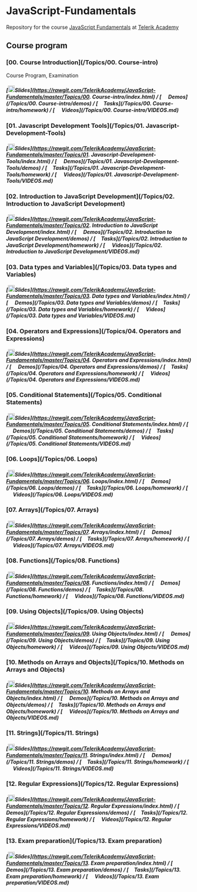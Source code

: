 # JavaScript-Fundamentals

Repository for the course [JavaScript Fundamentals](https://telerikacademy.com/Courses/Courses/Details/339) at [Telerik Academy](https://telerikacademy.com)


## Course program

### [00. Course Introduction](/Topics/00. Course-intro)

Course Program, Examination

##### [<img src="https://raw.githubusercontent.com/TelerikAcademy/Common/master/icons/presentation.png" height="18"/>Slides](https://rawgit.com/TelerikAcademy/JavaScript-Fundamentals/master/Topics/00. Course-intro/index.html) / [<img src="https://raw.githubusercontent.com/TelerikAcademy/Common/master/icons/code.png" height="15"> Demos](/Topics/00. Course-intro/demos) / [<img src="https://raw.githubusercontent.com/TelerikAcademy/Common/master/icons/homework.png" height="15">Tasks](/Topics/00. Course-intro/homework) / [<img src="https://raw.githubusercontent.com/TelerikAcademy/Common/master/icons/video.png" height="15"> Videos](/Topics/00. Course-intro/VIDEOS.md)

### [01. Javascript Development Tools](/Topics/01. Javascript-Development-Tools)



##### [<img src="https://raw.githubusercontent.com/TelerikAcademy/Common/master/icons/presentation.png" height="18"/>Slides](https://rawgit.com/TelerikAcademy/JavaScript-Fundamentals/master/Topics/01. Javascript-Development-Tools/index.html) / [<img src="https://raw.githubusercontent.com/TelerikAcademy/Common/master/icons/code.png" height="15"> Demos](/Topics/01. Javascript-Development-Tools/demos) / [<img src="https://raw.githubusercontent.com/TelerikAcademy/Common/master/icons/homework.png" height="15">Tasks](/Topics/01. Javascript-Development-Tools/homework) / [<img src="https://raw.githubusercontent.com/TelerikAcademy/Common/master/icons/video.png" height="15"> Videos](/Topics/01. Javascript-Development-Tools/VIDEOS.md)

### [02. Introduction to JavaScript Development](/Topics/02. Introduction to JavaScript Development)



##### [<img src="https://raw.githubusercontent.com/TelerikAcademy/Common/master/icons/presentation.png" height="18"/>Slides](https://rawgit.com/TelerikAcademy/JavaScript-Fundamentals/master/Topics/02. Introduction to JavaScript Development/index.html) / [<img src="https://raw.githubusercontent.com/TelerikAcademy/Common/master/icons/code.png" height="15"> Demos](/Topics/02. Introduction to JavaScript Development/demos) / [<img src="https://raw.githubusercontent.com/TelerikAcademy/Common/master/icons/homework.png" height="15">Tasks](/Topics/02. Introduction to JavaScript Development/homework) / [<img src="https://raw.githubusercontent.com/TelerikAcademy/Common/master/icons/video.png" height="15"> Videos](/Topics/02. Introduction to JavaScript Development/VIDEOS.md)



### [03. Data types and Variables](/Topics/03. Data types and Variables)



##### [<img src="https://raw.githubusercontent.com/TelerikAcademy/Common/master/icons/presentation.png" height="18"/>Slides](https://rawgit.com/TelerikAcademy/JavaScript-Fundamentals/master/Topics/03. Data types and Variables/index.html) / [<img src="https://raw.githubusercontent.com/TelerikAcademy/Common/master/icons/code.png" height="15"> Demos](/Topics/03. Data types and Variables/demos) / [<img src="https://raw.githubusercontent.com/TelerikAcademy/Common/master/icons/homework.png" height="15">Tasks](/Topics/03. Data types and Variables/homework) / [<img src="https://raw.githubusercontent.com/TelerikAcademy/Common/master/icons/video.png" height="15"> Videos](/Topics/03. Data types and Variables/VIDEOS.md)


### [04. Operators and Expressions](/Topics/04. Operators and Expressions)



##### [<img src="https://raw.githubusercontent.com/TelerikAcademy/Common/master/icons/presentation.png" height="18"/>Slides](https://rawgit.com/TelerikAcademy/JavaScript-Fundamentals/master/Topics/04. Operators and Expressions/index.html) / [<img src="https://raw.githubusercontent.com/TelerikAcademy/Common/master/icons/code.png" height="15"> Demos](/Topics/04. Operators and Expressions/demos) / [<img src="https://raw.githubusercontent.com/TelerikAcademy/Common/master/icons/homework.png" height="15">Tasks](/Topics/04. Operators and Expressions/homework) / [<img src="https://raw.githubusercontent.com/TelerikAcademy/Common/master/icons/video.png" height="15"> Videos](/Topics/04. Operators and Expressions/VIDEOS.md)

### [05. Conditional Statements](/Topics/05. Conditional Statements)



##### [<img src="https://raw.githubusercontent.com/TelerikAcademy/Common/master/icons/presentation.png" height="18"/>Slides](https://rawgit.com/TelerikAcademy/JavaScript-Fundamentals/master/Topics/05. Conditional Statements/index.html) / [<img src="https://raw.githubusercontent.com/TelerikAcademy/Common/master/icons/code.png" height="15"> Demos](/Topics/05. Conditional Statements/demos) / [<img src="https://raw.githubusercontent.com/TelerikAcademy/Common/master/icons/homework.png" height="15">Tasks](/Topics/05. Conditional Statements/homework) / [<img src="https://raw.githubusercontent.com/TelerikAcademy/Common/master/icons/video.png" height="15"> Videos](/Topics/05. Conditional Statements/VIDEOS.md)

### [06. Loops](/Topics/06. Loops)



##### [<img src="https://raw.githubusercontent.com/TelerikAcademy/Common/master/icons/presentation.png" height="18"/>Slides](https://rawgit.com/TelerikAcademy/JavaScript-Fundamentals/master/Topics/06. Loops/index.html) / [<img src="https://raw.githubusercontent.com/TelerikAcademy/Common/master/icons/code.png" height="15"> Demos](/Topics/06. Loops/demos) / [<img src="https://raw.githubusercontent.com/TelerikAcademy/Common/master/icons/homework.png" height="15">Tasks](/Topics/06. Loops/homework) / [<img src="https://raw.githubusercontent.com/TelerikAcademy/Common/master/icons/video.png" height="15"> Videos](/Topics/06. Loops/VIDEOS.md)

### [07. Arrays](/Topics/07. Arrays)



##### [<img src="https://raw.githubusercontent.com/TelerikAcademy/Common/master/icons/presentation.png" height="18"/>Slides](https://rawgit.com/TelerikAcademy/JavaScript-Fundamentals/master/Topics/07. Arrays/index.html) / [<img src="https://raw.githubusercontent.com/TelerikAcademy/Common/master/icons/code.png" height="15"> Demos](/Topics/07. Arrays/demos) / [<img src="https://raw.githubusercontent.com/TelerikAcademy/Common/master/icons/homework.png" height="15">Tasks](/Topics/07. Arrays/homework) / [<img src="https://raw.githubusercontent.com/TelerikAcademy/Common/master/icons/video.png" height="15"> Videos](/Topics/07. Arrays/VIDEOS.md)

### [08. Functions](/Topics/08. Functions)



##### [<img src="https://raw.githubusercontent.com/TelerikAcademy/Common/master/icons/presentation.png" height="18"/>Slides](https://rawgit.com/TelerikAcademy/JavaScript-Fundamentals/master/Topics/08. Functions/index.html) / [<img src="https://raw.githubusercontent.com/TelerikAcademy/Common/master/icons/code.png" height="15"> Demos](/Topics/08. Functions/demos) / [<img src="https://raw.githubusercontent.com/TelerikAcademy/Common/master/icons/homework.png" height="15">Tasks](/Topics/08. Functions/homework) / [<img src="https://raw.githubusercontent.com/TelerikAcademy/Common/master/icons/video.png" height="15"> Videos](/Topics/08. Functions/VIDEOS.md)

### [09. Using Objects](/Topics/09. Using Objects)



##### [<img src="https://raw.githubusercontent.com/TelerikAcademy/Common/master/icons/presentation.png" height="18"/>Slides](https://rawgit.com/TelerikAcademy/JavaScript-Fundamentals/master/Topics/09. Using Objects/index.html) / [<img src="https://raw.githubusercontent.com/TelerikAcademy/Common/master/icons/code.png" height="15"> Demos](/Topics/09. Using Objects/demos) / [<img src="https://raw.githubusercontent.com/TelerikAcademy/Common/master/icons/homework.png" height="15">Tasks](/Topics/09. Using Objects/homework) / [<img src="https://raw.githubusercontent.com/TelerikAcademy/Common/master/icons/video.png" height="15"> Videos](/Topics/09. Using Objects/VIDEOS.md)

### [10. Methods on Arrays and Objects](/Topics/10. Methods on Arrays and Objects)



##### [<img src="https://raw.githubusercontent.com/TelerikAcademy/Common/master/icons/presentation.png" height="18"/>Slides](https://rawgit.com/TelerikAcademy/JavaScript-Fundamentals/master/Topics/10. Methods on Arrays and Objects/index.html) / [<img src="https://raw.githubusercontent.com/TelerikAcademy/Common/master/icons/code.png" height="15"> Demos](/Topics/10. Methods on Arrays and Objects/demos) / [<img src="https://raw.githubusercontent.com/TelerikAcademy/Common/master/icons/homework.png" height="15">Tasks](/Topics/10. Methods on Arrays and Objects/homework) / [<img src="https://raw.githubusercontent.com/TelerikAcademy/Common/master/icons/video.png" height="15"> Videos](/Topics/10. Methods on Arrays and Objects/VIDEOS.md)

### [11. Strings](/Topics/11. Strings)



##### [<img src="https://raw.githubusercontent.com/TelerikAcademy/Common/master/icons/presentation.png" height="18"/>Slides](https://rawgit.com/TelerikAcademy/JavaScript-Fundamentals/master/Topics/11. Strings/index.html) / [<img src="https://raw.githubusercontent.com/TelerikAcademy/Common/master/icons/code.png" height="15"> Demos](/Topics/11. Strings/demos) / [<img src="https://raw.githubusercontent.com/TelerikAcademy/Common/master/icons/homework.png" height="15">Tasks](/Topics/11. Strings/homework) / [<img src="https://raw.githubusercontent.com/TelerikAcademy/Common/master/icons/video.png" height="15"> Videos](/Topics/11. Strings/VIDEOS.md)

### [12. Regular Expressions](/Topics/12. Regular Expressions)



##### [<img src="https://raw.githubusercontent.com/TelerikAcademy/Common/master/icons/presentation.png" height="18"/>Slides](https://rawgit.com/TelerikAcademy/JavaScript-Fundamentals/master/Topics/12. Regular Expressions/index.html) / [<img src="https://raw.githubusercontent.com/TelerikAcademy/Common/master/icons/code.png" height="15"> Demos](/Topics/12. Regular Expressions/demos) / [<img src="https://raw.githubusercontent.com/TelerikAcademy/Common/master/icons/homework.png" height="15">Tasks](/Topics/12. Regular Expressions/homework) / [<img src="https://raw.githubusercontent.com/TelerikAcademy/Common/master/icons/video.png" height="15"> Videos](/Topics/12. Regular Expressions/VIDEOS.md)

### [13. Exam preparation](/Topics/13. Exam preparation)



##### [<img src="https://raw.githubusercontent.com/TelerikAcademy/Common/master/icons/presentation.png" height="18"/>Slides](https://rawgit.com/TelerikAcademy/JavaScript-Fundamentals/master/Topics/13. Exam preparation/index.html) / [<img src="https://raw.githubusercontent.com/TelerikAcademy/Common/master/icons/code.png" height="15"> Demos](/Topics/13. Exam preparation/demos) / [<img src="https://raw.githubusercontent.com/TelerikAcademy/Common/master/icons/homework.png" height="15">Tasks](/Topics/13. Exam preparation/homework) / [<img src="https://raw.githubusercontent.com/TelerikAcademy/Common/master/icons/video.png" height="15"> Videos](/Topics/13. Exam preparation/VIDEOS.md)
